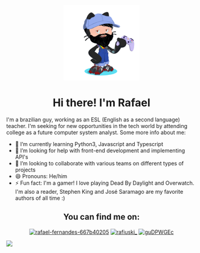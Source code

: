 
<div id="header" align="center">
<img src="/octocat-1656967480034.png" width="200"/> <h2>
</div>

<h1 align="center">  Hi there! I'm Rafael </h1>
I'm a brazilian guy, working as an ESL (English as a second language) teacher. I'm seeking for new opportunities in the tech world by attending college as a future computer system analyst.
Some more info about me:
  
- 🌱 I’m currently learning Python3, Javascript and Typescript
- 🤔 I’m looking for help with front-end development and implementing API's
- 🤝 I’m looking to collaborate with various teams on different types of projects
- 😄 Pronouns: He/him
- ⚡ Fun fact: I'm a gamer! I love playing Dead By Daylight and Overwatch. I'm also a reader, Stephen King and José Saramago are my favorite authors of all time :)

<h2 align="center"> You can find me on: </h2>
<p align="center">
<a href="https://linkedin.com/in/rafael-fernandes-667b40205" target="blank"><img align="center" src="https://raw.githubusercontent.com/rahuldkjain/github-profile-readme-generator/master/src/images/icons/Social/linked-in-alt.svg" alt="rafael-fernandes-667b40205" height="30" width="40" /></a>
<a href="https://instagram.com/rafiuski_" target="blank"><img align="center" src="https://raw.githubusercontent.com/rahuldkjain/github-profile-readme-generator/master/src/images/icons/Social/instagram.svg" alt="rafiuski_" height="30" width="40" /></a>
<a href="https://discord.gg/guDPWGEc" target="blank"><img align="center" src="https://raw.githubusercontent.com/rahuldkjain/github-profile-readme-generator/master/src/images/icons/Social/discord.svg" alt="guDPWGEc" height="30" width="40" /></a>
</p>
 
 <div style="display: flex; flex-direction: row;" align="center">
 <img class="img" src="https://github-readme-stats.vercel.app/api?username=Leafarsf&show_icons=true&theme=tokyonight" />
</div>

